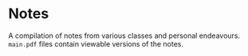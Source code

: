 # Notes
A compilation of notes from various classes and personal endeavours. `main.pdf` files contain viewable versions of the notes.
